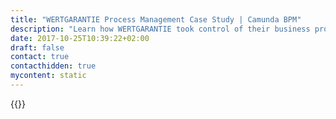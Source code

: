 ```yaml
---
title: "WERTGARANTIE Process Management Case Study | Camunda BPM"
description: "Learn how WERTGARANTIE took control of their business process automation and improved efficiency in their organization with Camunda. Camunda is the leader for workflow automation based on Java and BPMN 2.0."
date: 2017-10-25T10:39:22+02:00
draft: false
contact: true
contacthidden: true
mycontent: static
---
```

{{<case-study-single
company="WERTGARANTIE"
companydescription="WERTGARANTIE is Germany's No. 1 specialist trade partner for warranty services for consumer electronics, household appliances and bicycles.With our unique all-round insurance, we have been liable for damage caused by improper handling and wear and tear since 1963.A model that convinces: Today around 5,000 specialist trade partners and more than 2.6 million customers in Germany, Austria, Spain and the Netherlands benefit from our comprehensive and tailor-made solutions - and are more than satisfied with our work. A customer survey carried out by the independent test institute TÜV Rheinland Group has now awarded our service a mark of 1.8. And 95% of our customers would recommend us to others at any time.For us, this is an important confirmation of our work. And at the same time a great incentive to make our customers' lives a little more comfortable every day in the future as well. Exactly: Simple. Good. Protected."
customerquote=""
teaser=""
usecase=""
videolink=""
logo="//images.ctfassets.net/vpidbgnakfvf/3oPg1JajphTAFEF1IsaqDX/e8bd5a7f0d98ea9c6b29fc3b602847a6/WERTGARANTIE_Logo_09.jpg"
pdf=""
thumbnail="">}}